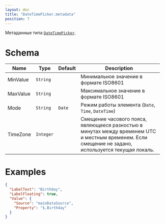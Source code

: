 ```yaml
---
layout: doc
title: "DateTimePicker.metadata"
position: 7
---
```


Метаданные типа [`DateTimePicker`](../).

# Schema

|Name|Type|Default|Description|
|----|----|-------|-----------|
|MinValue|`String`||Минимальное значение в формате ISO8601|
|MaxValue|`String`||Максимальное значение в формате ISO8601|
|Mode|`String`|`Date`|Режим работы элемента (`Date`, `Time`, `DateTime`)|
|TimeZone|`Integer`||Смещение часового пояса, являющееся разностью в минутах между временем UTC и местным временем. Если смещение не задано, используется текущая локаль.|

# Examples

```json
{
  "LabelText": "Birthday",
  "LabelFloating": true,
  "Value": {
    "Source": "mainDataSource",
    "Property": "$.Birthday"
  }
}
```
